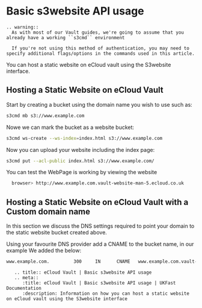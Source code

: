 # Basic s3website API usage

```eval_rst
.. warning::
  As with most of our Vault guides, we're going to assume that you already have a working ``s3cmd`` environment

  If you're not using this method of authentication, you may need to specify additional flags/options in the commands used in this article.
```

You can host a static website on eCloud vault using the S3website interface.

## Hosting a Static Website on eCloud Vault

Start by creating a bucket using the domain name you wish to use such as:

```bash
s3cmd mb s3://www.example.com
```

Nowe we can mark the bucket as a website bucket:

```bash
s3cmd ws-create --ws-index=index.html s3://www.example.com
```

Now you can upload your website including the index page:

```bash
s3cmd put --acl-public index.html s3://www.example.com/
```

You can test the WebPage is working by viewing the website

```bash
  browser> http://www.example.com.vault-website-man-5.ecloud.co.uk
```
## Hosting a Static Website on eCloud Vault with a Custom domain name

In this section we discuss the DNS settings required to point your domain to the static website bucket created above.

Using your favourite DNS provider add a CNAME to the bucket name, in our example We added the below:

```bash
www.example.com.         300     IN      CNAME   www.example.com.vault-website-man-5.ecloud.co.uk
```

```eval_rst
   .. title:: eCloud Vault | Basic s3website API usage
   .. meta::
      :title: eCloud Vault | Basic s3website API usage | UKFast Documentation
      :description: Information on how you can host a static website on eCloud vault using the S3website interface
```
